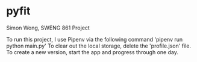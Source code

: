 # pyfit
Simon Wong, SWENG 861 Project

To run this project, I use Pipenv via the following command 'pipenv run python main.py'
To clear out the local storage, delete the 'profile.json' file. To create a new version, start the app and progress through one day.
